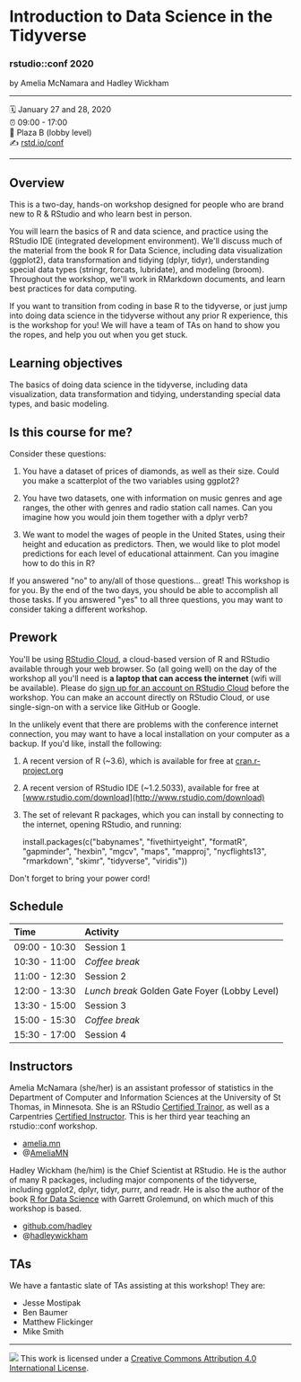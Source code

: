 Introduction to Data Science in the Tidyverse
================

### rstudio::conf 2020

by Amelia McNamara and Hadley Wickham

-----

:spiral_calendar: January 27 and 28, 2020  
:alarm_clock:     09:00 - 17:00  
:hotel:           Plaza B (lobby level)  
:writing_hand:    [rstd.io/conf](http://rstd.io/conf)

-----

## Overview

This is a two-day, hands-on workshop designed for people who are brand new to R & RStudio and who learn best in person. 

You will learn the basics of R and data science, and practice using the RStudio IDE (integrated development environment). We'll discuss much of the material from the book R for Data Science, including data visualization (ggplot2), data transformation and tidying (dplyr, tidyr), understanding special data types (stringr, forcats, lubridate), and modeling (broom). Throughout the workshop, we'll work in RMarkdown documents, and learn best practices for data computing.

If you want to transition from coding in base R to the tidyverse, or just jump into doing data science in the tidyverse without any prior R experience, this is the workshop for you! We will have a team of TAs on hand to show you the ropes, and help you out when you get stuck.


## Learning objectives

The basics of doing data science in the tidyverse, including data visualization, data transformation and tidying, understanding special data types, and basic modeling.

## Is this course for me?

Consider these questions:

1. You have a dataset of prices of diamonds, as well as their size. Could you make a scatterplot of the two variables using ggplot2?

2. You have two datasets, one with information on music genres and age ranges, the other with genres and radio station call names. Can you imagine how you would join them together with a dplyr verb?

3. We want to model the wages of people in the United States, using their height and education as predictors. Then, we would like to plot model predictions for each level of educational attainment. Can you imagine how to do this in R?

If you answered "no" to any/all of those questions... great! This workshop is for you. By the end of the two days, you should be able to accomplish all those tasks. If you answered "yes" to all three questions, you may want to consider taking a different workshop.

## Prework

You'll be using [RStudio Cloud](https://rstudio.cloud/), a cloud-based version of R and RStudio available through your web browser.  So (all going well) on the day of the workshop all you'll need is **a laptop that can access the internet** (wifi will be available).  Please do [sign up for an account on RStudio Cloud](https://client.login.rstudio.cloud/oauth/register?redirect=https%3A%2F%2Fclient.login.rstudio.cloud%2Foauth%2Flogin%3Fshow_auth%3D0%26show_login%3D1%26show_setup%3D1) before the workshop. You can make an account directly on RStudio Cloud, or use single-sign-on with a service like GitHub or Google. 

In the unlikely event that there are problems with the conference internet connection, you may want to have a local installation on your computer as a backup. If you'd like, install the following:
 
1. A recent version of R (~3.6), which is available for free at [cran.r-project.org](http://www.cran.r-project.org)
2. A recent version of RStudio IDE (~1.2.5033), available for free at [www.rstudio.com/download](http://www.rstudio.com/download)
3. The set of relevant R packages, which you can install by connecting to the internet, opening RStudio, and running:  
 
    install.packages(c("babynames", "fivethirtyeight", "formatR", "gapminder", "hexbin", "mgcv", "maps", "mapproj", "nycflights13", "rmarkdown", "skimr", "tidyverse", "viridis")) 

Don't forget to bring your power cord!

## Schedule

| Time          | Activity         |
| :------------ | :--------------- |
| 09:00 - 10:30 | Session 1        |
| 10:30 - 11:00 | *Coffee break*   |
| 11:00 - 12:30 | Session 2        |
| 12:00 - 13:30 | *Lunch break* Golden Gate Foyer (Lobby Level)   |
| 13:30 - 15:00 | Session 3        |
| 15:00 - 15:30 | *Coffee break*   |
| 15:30 - 17:00 | Session 4        |

## Instructors

Amelia McNamara (she/her) is an assistant professor of statistics in the Department of Computer and Information Sciences at the University of St Thomas, in Minnesota. She is an RStudio [Certified Trainor](https://education.rstudio.com/trainers/), as well as a Carpentries [Certified Instructor](https://carpentries.org/instructors/). This is her third year teaching an rstudio::conf workshop. 

-   [amelia.mn](http://www.amelia.mn)
-   @[AmeliaMN](http://www.twitter.com/AmeliaMN)

Hadley Wickham (he/him) is the Chief Scientist at RStudio. He is the author of many R packages, including major components of the tidyverse, including ggplot2, dplyr, tidyr, purrr, and readr. He is also the author of the book [R for Data Science](https://r4ds.had.co.nz/) with Garrett Grolemund, on which much of this workshop is based. 

- [github.com/hadley](http://github.com/hadley)
- @[hadleywickham](https://twitter.com/hadleywickham)

## TAs

We have a fantastic slate of TAs assisting at this workshop! They are:

- Jesse Mostipak
- Ben Baumer
- Matthew Flickinger
- Mike Smith

-----

![](https://i.creativecommons.org/l/by/4.0/88x31.png) This work is
licensed under a [Creative Commons Attribution 4.0 International
License](https://creativecommons.org/licenses/by/4.0/).
